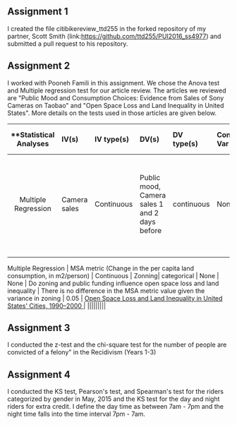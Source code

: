 ## Assignment 1

I created the file citibikereview_ttd255 in the forked repository of my partner, Scott Smith (link:https://github.com/ttd255/PUI2016_ss4977) and submitted a pull request to his repository.

## Assignment 2

I worked with Pooneh Famili in this assignment. We chose the Anova test and Multiple regression test for our article review. The articles we reviewed are "Public Mood and Consumption Choices: Evidence from Sales of Sony Cameras on Taobao" and "Open Space Loss and Land Inequality in United States". More details on the tests used in those articles are given below.

| **Statistical Analyses	|  IV(s)  |  IV type(s) |  DV(s)  |  DV type(s)  |  Control Var | Control Var type  | Question to be answered | _H0_ | alpha | link to paper **| 
|:----------:|:----------|:------------|:-------------|:-------------|:------------|:------------- |:------------------|:----:|:-------:|:-------|
Multiple Regression	| Camera sales | Continuous | Public mood, Camera sales 1 and 2 days before| continuous | None | None | Can public mood be used as a determinant factor in forecasting the sales of camera| Public mood is not significantly associated with camera sales should not be of value in assesing consumption choices| 0.001 | [Public Mood and Consumption Choices: Evidence from Sales of Sony Cameras on Taobao](http://journals.plos.org/plosone/article?id=10.1371/journal.pone.0123129#pone-0123129-t003)|
  |||||||||

Multiple Regression	| MSA metric (Change in the per capita land consumption, in m2/person) | Continuous | Zonning| categorical | None | None | Do zoning and public funding influence open space loss and land inequality | There is no difference in the MSA metric value given the variance in zoning | 0.05 | [Open Space Loss and Land Inequality in United States' Cities, 1990–2000
](http://journals.plos.org/plosone/article?id=10.1371/journal.pone.0123129#pone-0123129-t003)|
  |||||||||

## Assignment 3

I conducted the z-test and the chi-square test for the number of people are convicted of a felony" in the Recidivism (Years 1-3)

## Assignment 4

I conducted the KS test, Pearson's test, and Spearman's test for the riders categorized by gender in May, 2015 and the KS test for the day and night riders for extra credit. I define the day time as between 7am - 7pm and the night time falls into the time interval 7pm - 7am.